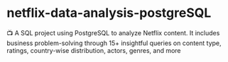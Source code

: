 # netflix-data-analysis-postgreSQL
📺 A SQL project using PostgreSQL to analyze Netflix content. It includes business problem-solving through 15+ insightful queries on content type, ratings, country-wise distribution, actors, genres, and more
